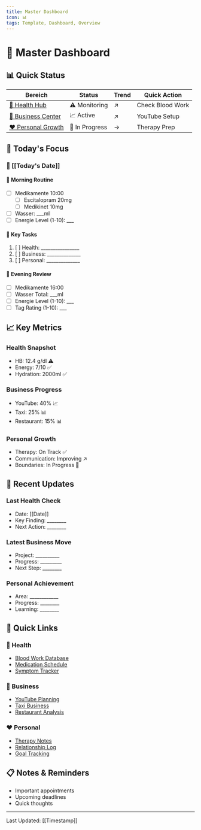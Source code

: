 ```yaml
---
title: Master Dashboard
icon: 📊
tags: Template, Dashboard, Overview
---
```


# 🎯 Master Dashboard

## 📊 Quick Status

| Bereich | Status | Trend | Quick Action |
|---------|---------|-------|--------------|
| [🏥 Health Hub](health_hub.md) | ⚠️ Monitoring | ↗️ | Check Blood Work |
| [💼 Business Center](business_center.md) | 📈 Active | ↗️ | YouTube Setup |
| [❤️ Personal Growth](personal_growth.md) | 🔄 In Progress | → | Therapy Prep |

## 🎯 Today's Focus

### 📅 [[Today's Date]]

#### 🌅 Morning Routine
- [ ] Medikamente 10:00
  - [ ] Escitalopram 20mg
  - [ ] Medikinet 10mg
- [ ] Wasser: ___ml
- [ ] Energie Level (1-10): ___

#### 💪 Key Tasks
1. [ ] Health: ________________
2. [ ] Business: ______________
3. [ ] Personal: ______________

#### 🌙 Evening Review
- [ ] Medikamente 16:00
- [ ] Wasser Total: ___ml
- [ ] Energie Level (1-10): ___
- [ ] Tag Rating (1-10): ___

## 📈 Key Metrics

### Health Snapshot
- HB: 12.4 g/dl ⚠️
- Energy: 7/10 ✅
- Hydration: 2000ml ✅

### Business Progress
- YouTube: 40% 📈
- Taxi: 25% 📊
- Restaurant: 15% 📊

### Personal Growth
- Therapy: On Track ✅
- Communication: Improving ↗️
- Boundaries: In Progress 🔄

## 🔄 Recent Updates

### Last Health Check
- Date: [[Date]]
- Key Finding: ________
- Next Action: ________

### Latest Business Move
- Project: __________
- Progress: _________
- Next Step: ________

### Personal Achievement
- Area: ____________
- Progress: ________
- Learning: ________

## 🎯 Quick Links

### 🏥 Health
- [Blood Work Database](health_hub.md#blood-work)
- [Medication Schedule](health_hub.md#medication)
- [Symptom Tracker](health_hub.md#symptoms)

### 💼 Business
- [YouTube Planning](business_center.md#youtube)
- [Taxi Business](business_center.md#taxi)
- [Restaurant Analysis](business_center.md#restaurant)

### ❤️ Personal
- [Therapy Notes](personal_growth.md#therapy)
- [Relationship Log](personal_growth.md#relationship)
- [Goal Tracking](personal_growth.md#goals)

## 📋 Notes & Reminders
- Important appointments
- Upcoming deadlines
- Quick thoughts

---
Last Updated: [[Timestamp]]
